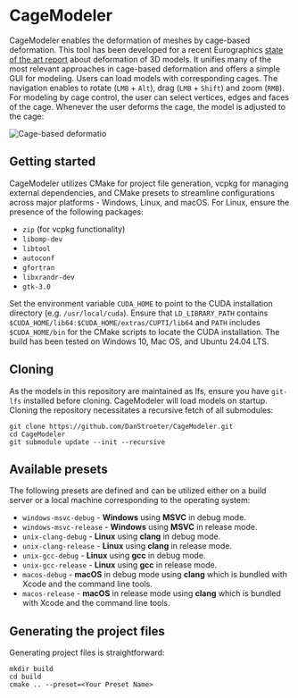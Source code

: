 # CageModeler

CageModeler enables the deformation of meshes by cage-based deformation.
This tool has been developed for a recent Eurographics [state of the art report](https://onlinelibrary.wiley.com/doi/full/10.1111/cgf.15060) about deformation of 3D models.
It unifies many of the most relevant approaches in cage-based deformation and offers a simple GUI for modeling. 
Users can load models with corresponding cages. 
The navigation enables to rotate (`LMB` + `Alt`), drag (`LMB` + `Shift`) and zoom (`RMB`).
For modeling by cage control, the user can select vertices, edges and faces of the cage.
Whenever the user deforms the cage, the model is adjusted to the cage: 

![Cage-based deformatio](media/Cactus_QGC.gif)

## Getting started

CageModeler utilizes CMake for project file generation, vcpkg for managing external dependencies, and CMake presets 
to streamline configurations across major platforms - Windows, Linux, and macOS. For Linux, ensure the presence of the following packages:
- `zip` (for vcpkg functionality)
- `libomp-dev`
- `libtool`
- `autoconf`
- `gfortran`
- `libxrandr-dev`
- `gtk-3.0`

Set the environment variable `CUDA_HOME` to point to the CUDA installation directory (e.g. `/usr/local/cuda`).
Ensure that `LD_LIBRARY_PATH` contains `$CUDA_HOME/lib64:$CUDA_HOME/extras/CUPTI/lib64` and `PATH` includes `$CUDA_HOME/bin`
for the CMake scripts to locate the CUDA installation.
The build has been tested on Windows 10, Mac OS, and Ubuntu 24.04 LTS.

## Cloning

As the models in this repository are maintained as lfs, ensure you have `git-lfs` installed before cloning.
CageModeler will load models on startup.
Cloning the repository necessitates a recursive fetch of all submodules:

```
git clone https://github.com/DanStroeter/CageModeler.git
cd CageModeler
git submodule update --init --recursive
```

## Available presets

The following presets are defined and can be utilized either on a build server or a local machine corresponding to the operating system:

- `windows-msvc-debug` - <strong>Windows</strong> using <strong>MSVC</strong> in debug mode.
- `windows-msvc-release` - <strong>Windows</strong> using <strong>MSVC</strong> in release mode.
- `unix-clang-debug` - <strong>Linux</strong> using <strong>clang</strong> in debug mode.
- `unix-clang-release` - <strong>Linux</strong> using <strong>clang</strong> in release mode.
- `unix-gcc-debug` - <strong>Linux</strong> using <strong>gcc</strong> in debug mode.
- `unix-gcc-release` - <strong>Linux</strong> using <strong>gcc</strong> in release mode.
- `macos-debug` - <strong>macOS</strong> in debug mode using <strong>clang</strong> which is bundled with Xcode and the command line tools.
- `macos-release` - <strong>macOS</strong> in release mode using <strong>clang</strong> which is bundled with Xcode and the command line tools.

## Generating the project files

Generating project files is straightforward:
```
mkdir build
cd build
cmake .. --preset=<Your Preset Name>
```
